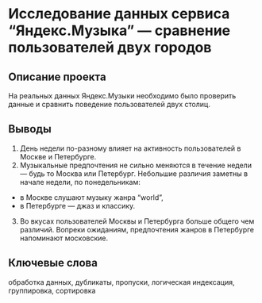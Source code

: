 # Исследование данных сервиса “Яндекс.Музыка” — сравнение пользователей двух городов

## Описание проекта

На реальных данных Яндекс.Музыки необходимо было проверить данные и сравнить поведение пользователей двух столиц.

## Выводы

1. День недели по-разному влияет на активность пользователей в Москве и Петербурге.
2. Музыкальные предпочтения не сильно меняются в течение недели — будь то Москва или Петербург. Небольшие различия заметны в начале недели, по понедельникам:
* в Москве слушают музыку жанра “world”,
* в Петербурге — джаз и классику.
3. Во вкусах пользователей Москвы и Петербурга больше общего чем различий. Вопреки ожиданиям, предпочтения жанров в Петербурге напоминают московские.

## Ключевые слова

обработка данных, дубликаты, пропуски, логическая индексация, группировка, сортировка

